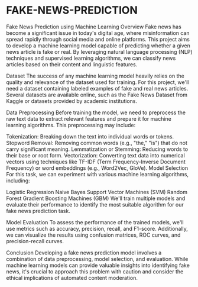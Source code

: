 # FAKE-NEWS-PREDICTION

Fake News Prediction using Machine Learning
Overview
Fake news has become a significant issue in today's digital age, where misinformation can spread rapidly through social media and online platforms. This project aims to develop a machine learning model capable of predicting whether a given news article is fake or real. By leveraging natural language processing (NLP) techniques and supervised learning algorithms, we can classify news articles based on their content and linguistic features.

Dataset
The success of any machine learning model heavily relies on the quality and relevance of the dataset used for training. For this project, we'll need a dataset containing labeled examples of fake and real news articles. Several datasets are available online, such as the Fake News Dataset from Kaggle or datasets provided by academic institutions.

Data Preprocessing
Before training the model, we need to preprocess the raw text data to extract relevant features and prepare it for machine learning algorithms. This preprocessing may include:

Tokenization: Breaking down the text into individual words or tokens.
Stopword Removal: Removing common words (e.g., "the," "is") that do not carry significant meaning.
Lemmatization or Stemming: Reducing words to their base or root form.
Vectorization: Converting text data into numerical vectors using techniques like TF-IDF (Term Frequency-Inverse Document Frequency) or word embeddings (e.g., Word2Vec, GloVe).
Model Selection
For this task, we can experiment with various machine learning algorithms, including:

Logistic Regression
Naive Bayes
Support Vector Machines (SVM)
Random Forest
Gradient Boosting Machines (GBM)
We'll train multiple models and evaluate their performance to identify the most suitable algorithm for our fake news prediction task.

Model Evaluation
To assess the performance of the trained models, we'll use metrics such as accuracy, precision, recall, and F1-score. Additionally, we can visualize the results using confusion matrices, ROC curves, and precision-recall curves.

Conclusion
Developing a fake news prediction model involves a combination of data preprocessing, model selection, and evaluation. While machine learning models can provide valuable insights into identifying fake news, it's crucial to approach this problem with caution and consider the ethical implications of automated content moderation.
